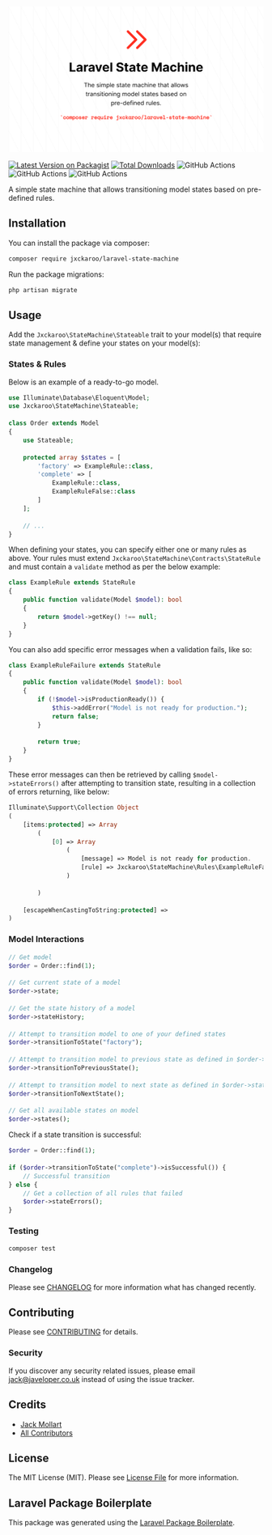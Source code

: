 <p align="center">

![](./banner.png)

</p>

[![Latest Version on Packagist](https://img.shields.io/packagist/v/jxckaroo/laravel-state-machine.svg?style=flat-square)](https://packagist.org/packages/jxckaroo/laravel-state-machine)
[![Total Downloads](https://img.shields.io/packagist/dt/jxckaroo/laravel-state-machine.svg?style=flat-square)](https://packagist.org/packages/jxckaroo/laravel-state-machine)
![GitHub Actions](https://github.com/Jxckaroo/laravel-state-machine/actions/workflows/php-cs-fixer.yml/badge.svg)
![GitHub Actions](https://github.com/Jxckaroo/laravel-state-machine/actions/workflows/psalm.yml/badge.svg)
![GitHub Actions](https://github.com/Jxckaroo/laravel-state-machine/actions/workflows/run-tests.yml/badge.svg)

A simple state machine that allows transitioning model states based on pre-defined rules.

## Installation

You can install the package via composer:

```bash
composer require jxckaroo/laravel-state-machine
```

Run the package migrations:

```bash
php artisan migrate
```

## Usage

Add the `Jxckaroo\StateMachine\Stateable` trait to your model(s) that require state management & define your states on your model(s):

### States & Rules

Below is an example of a ready-to-go model.

```php
use Illuminate\Database\Eloquent\Model;
use Jxckaroo\StateMachine\Stateable;

class Order extends Model
{
    use Stateable;

    protected array $states = [
        'factory' => ExampleRule::class,
        'complete' => [
            ExampleRule::class,
            ExampleRuleFalse::class
        ]
    ];

    // ...
}
```

When defining your states, you can specify either one or many rules as above. Your rules must extend `Jxckaroo\StateMachine\Contracts\StateRule` and must contain a `validate` method as per the below example:

```php
class ExampleRule extends StateRule
{
    public function validate(Model $model): bool
    {
        return $model->getKey() !== null;
    }
}

```

You can also add specific error messages when a validation fails, like so:

```php
class ExampleRuleFailure extends StateRule
{
    public function validate(Model $model): bool
    {
        if (!$model->isProductionReady()) {
            $this->addError("Model is not ready for production.");
            return false;
        }

        return true;
    }
}

```

These error messages can then be retrieved by calling `$model->stateErrors()` after attempting to transition state, resulting in a collection of errors returning, like below:

```php
Illuminate\Support\Collection Object
(
    [items:protected] => Array
        (
            [0] => Array
                (
                    [message] => Model is not ready for production.
                    [rule] => Jxckaroo\StateMachine\Rules\ExampleRuleFailure
                )

        )

    [escapeWhenCastingToString:protected] =>
)
```

### Model Interactions

```php
// Get model
$order = Order::find(1);

// Get current state of a model
$order->state;

// Get the state history of a model
$order->stateHistory;

// Attempt to transition model to one of your defined states
$order->transitionToState("factory");

// Attempt to transition model to previous state as defined in $order->states
$order->transitionToPreviousState();

// Attempt to transition model to next state as defined in $order->states
$order->transitionToNextState();

// Get all available states on model
$order->states();
```

Check if a state transition is successful:

```php
$order = Order::find(1);

if ($order->transitionToState("complete")->isSuccessful()) {
    // Successful transition
} else {
    // Get a collection of all rules that failed
    $order->stateErrors();
}
```

### Testing

```bash
composer test
```

### Changelog

Please see [CHANGELOG](CHANGELOG.md) for more information what has changed recently.

## Contributing

Please see [CONTRIBUTING](CONTRIBUTING.md) for details.

### Security

If you discover any security related issues, please email jack@javeloper.co.uk instead of using the issue tracker.

## Credits

- [Jack Mollart](https://github.com/jxckaroo)
- [All Contributors](../../contributors)

## License

The MIT License (MIT). Please see [License File](LICENSE.md) for more information.

## Laravel Package Boilerplate

This package was generated using the [Laravel Package Boilerplate](https://laravelpackageboilerplate.com).
